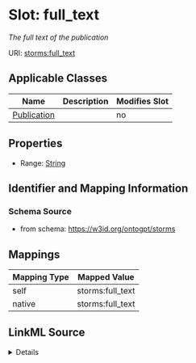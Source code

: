 

# Slot: full_text


_The full text of the publication_



URI: [storms:full_text](http://w3id.org/ontogpt/storms/full_text)



<!-- no inheritance hierarchy -->





## Applicable Classes

| Name | Description | Modifies Slot |
| --- | --- | --- |
| [Publication](Publication.md) |  |  no  |







## Properties

* Range: [String](String.md)





## Identifier and Mapping Information







### Schema Source


* from schema: https://w3id.org/ontogpt/storms




## Mappings

| Mapping Type | Mapped Value |
| ---  | ---  |
| self | storms:full_text |
| native | storms:full_text |




## LinkML Source

<details>
```yaml
name: full_text
description: The full text of the publication
from_schema: https://w3id.org/ontogpt/storms
rank: 1000
alias: full_text
owner: Publication
domain_of:
- Publication
range: string

```
</details>